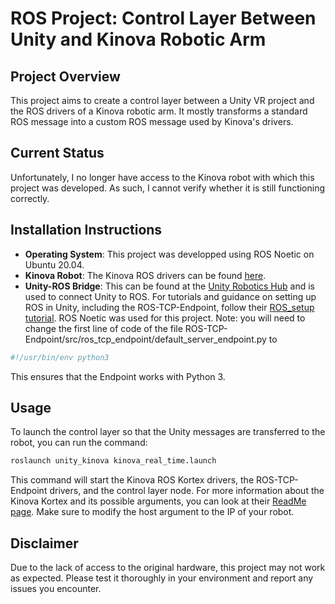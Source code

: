 # ROS Project: Control Layer Between Unity and Kinova Robotic Arm

## Project Overview

This project aims to create a control layer between a Unity VR project and the ROS drivers of a Kinova robotic arm. It mostly transforms a standard ROS message into a custom ROS message used by Kinova's drivers.

## Current Status

Unfortunately, I no longer have access to the Kinova robot with which this project was developed. As such, I cannot verify whether it is still functioning correctly.

## Installation Instructions

- **Operating System**: This project was developped using ROS Noetic on Ubuntu 20.04.
- **Kinova Robot**: The Kinova ROS drivers can be found [here](https://github.com/Kinovarobotics/ros_kortex).
- **Unity-ROS Bridge**: This can be found at the [Unity Robotics Hub](https://github.com/Unity-Technologies/Unity-Robotics-Hub) and is used to connect Unity to ROS. For tutorials and guidance on setting up ROS in Unity, including the ROS-TCP-Endpoint, follow their [ROS_setup tutorial](https://github.com/Unity-Technologies/Unity-Robotics-Hub/blob/main/tutorials/pick_and_place/0_ros_setup.md). ROS Noetic was used for this project. Note: you will need to change the first line of code of the file ROS-TCP-Endpoint/src/ros_tcp_endpoint/default_server_endpoint.py to
```bash
#!/usr/bin/env python3
```
This ensures that the Endpoint works with Python 3.

## Usage

To launch the control layer so that the Unity messages are transferred to the robot, you can run the command:
```bash
roslaunch unity_kinova kinova_real_time.launch
```
This command will start the Kinova ROS Kortex drivers, the ROS-TCP-Endpoint drivers, and the control layer node. For more information about the Kinova Kortex and its possible arguments, you can look at their [ReadMe page](https://github.com/Kinovarobotics/ros_kortex/blob/noetic-devel/kortex_driver/readme.md). Make sure to modify the host argument to the IP of your robot.

## Disclaimer

Due to the lack of access to the original hardware, this project may not work as expected. Please test it thoroughly in your environment and report any issues you encounter.
